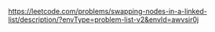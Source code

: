 https://leetcode.com/problems/swapping-nodes-in-a-linked-list/description/?envType=problem-list-v2&envId=awvsir0j